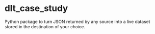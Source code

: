 # dlt_case_study
Python package to turn JSON returned by any source into a live dataset stored in the destination of your choice.
